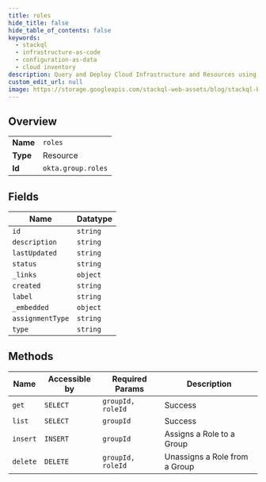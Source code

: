 ```yaml
---
title: roles
hide_title: false
hide_table_of_contents: false
keywords:
  - stackql
  - infrastructure-as-code
  - configuration-as-data
  - cloud inventory
description: Query and Deploy Cloud Infrastructure and Resources using SQL
custom_edit_url: null
image: https://storage.googleapis.com/stackql-web-assets/blog/stackql-blog-post-featured-image.png
---
```

  
    

## Overview
<table><tbody>
<tr><td><b>Name</b></td><td><code>roles</code></td></tr>
<tr><td><b>Type</b></td><td>Resource</td></tr>
<tr><td><b>Id</b></td><td><code>okta.group.roles</code></td></tr>
</tbody></table>

## Fields
| Name | Datatype |
| ---- | -------- |
| `id` | `string` |
| `description` | `string` |
| `lastUpdated` | `string` |
| `status` | `string` |
| `_links` | `object` |
| `created` | `string` |
| `label` | `string` |
| `_embedded` | `object` |
| `assignmentType` | `string` |
| `type` | `string` |
## Methods
| Name | Accessible by | Required Params | Description |
| ---- | ------------- | --------------- | ----------- |
| `get` | `SELECT` | `groupId, roleId` | Success |
| `list` | `SELECT` | `groupId` | Success |
| `insert` | `INSERT` | `groupId` | Assigns a Role to a Group |
| `delete` | `DELETE` | `groupId, roleId` | Unassigns a Role from a Group |
